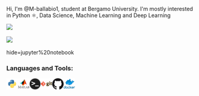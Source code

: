 Hi, I'm @M-ballabio1, student at Bergamo University. I'm mostly interested in Python ⚛️, Data Science, Machine Learning and Deep Learning

<!---
M-ballabio1/M-ballabio1 is a ✨ special ✨ repository because its `README.md` (this file) appears on your GitHub profile.
You can click the Preview link to take a look at your changes.
--->
![](https://github-readme-stats.vercel.app/api/top-langs/?username=M-ballabio1&&hide=jupyter%20notebook&title_color=ffffff&text_color=c9cacc&line_height=27&icon_color=2bbc8a&bg_color=1d1f21&layout=compact&langs_count=6) 

![](https://github-readme-stats.vercel.app/api?username=M-ballabio1&show_icons=true&line_height=27&count_private=true&title_color=ffffff&text_color=c9cacc&icon_color=2bbc8a&bg_color=1d1f21)

hide=jupyter%20notebook


### Languages and Tools:
<img align="left" alt="Python" width="30px" src="https://raw.githubusercontent.com/github/explore/80688e429a7d4ef2fca1e82350fe8e3517d3494d/topics/python/python.png" />
<img align="left" alt="Matlab" width="30px" src="https://raw.githubusercontent.com/github/explore/80688e429a7d4ef2fca1e82350fe8e3517d3494d/topics/matlab/matlab.png" />
<img align="left" alt="Terminal" width="30px" src="https://raw.githubusercontent.com/github/explore/80688e429a7d4ef2fca1e82350fe8e3517d3494d/topics/terminal/terminal.png" />
<img align="left" alt="Git" width="30px" src="https://raw.githubusercontent.com/github/explore/80688e429a7d4ef2fca1e82350fe8e3517d3494d/topics/git/git.png" />
<img align="left" alt="GitHub" width="30px" src="https://raw.githubusercontent.com/github/explore/78df643247d429f6cc873026c0622819ad797942/topics/github/github.png" />
<img align="left" alt="Docker" width="30px" src="https://raw.githubusercontent.com/github/explore/80688e429a7d4ef2fca1e82350fe8e3517d3494d/topics/docker/docker.png" />


<br />
<br />
